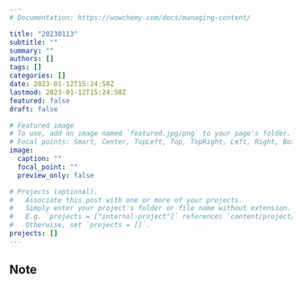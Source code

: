 ```yaml
---
# Documentation: https://wowchemy.com/docs/managing-content/

title: "20230113"
subtitle: ""
summary: ""
authors: []
tags: []
categories: []
date: 2023-01-12T15:24:58Z
lastmod: 2023-01-12T15:24:58Z
featured: false
draft: false

# Featured image
# To use, add an image named `featured.jpg/png` to your page's folder.
# Focal points: Smart, Center, TopLeft, Top, TopRight, Left, Right, BottomLeft, Bottom, BottomRight.
image:
  caption: ""
  focal_point: ""
  preview_only: false

# Projects (optional).
#   Associate this post with one or more of your projects.
#   Simply enter your project's folder or file name without extension.
#   E.g. `projects = ["internal-project"]` references `content/project/deep-learning/index.md`.
#   Otherwise, set `projects = []`.
projects: []
---
```


## Note

